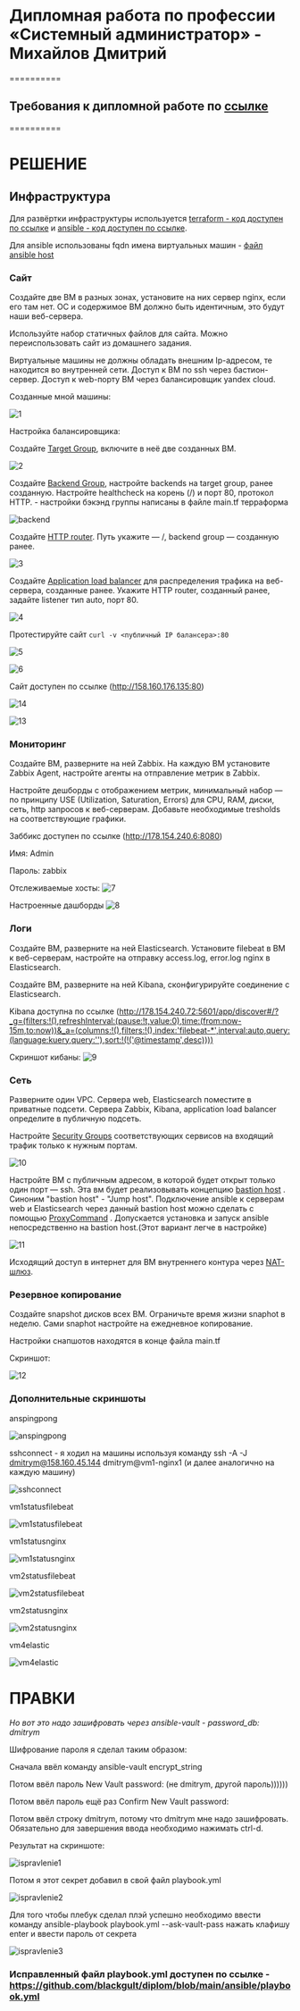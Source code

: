 
#  Дипломная работа по профессии «Системный администратор» - Михайлов Дмитрий

==========

## Требования к дипломной работе по [ссылке](https://github.com/netology-code/sys-diplom)

==========

#  РЕШЕНИЕ

## Инфраструктура
Для развёртки инфраструктуры используется [terraform - код доступен по ссылке](https://github.com/blackgult/diplom/tree/main/terraform) и [ansible - код доступен по ссылке](https://github.com/blackgult/diplom/tree/main/ansible).  

Для ansible использованы fqdn имена виртуальных машин - [файл ansible host](https://github.com/blackgult/diplom/blob/main/ansible/hosts)

### Сайт
Создайте две ВМ в разных зонах, установите на них сервер nginx, если его там нет. ОС и содержимое ВМ должно быть идентичным, это будут наши веб-сервера.

Используйте набор статичных файлов для сайта. Можно переиспользовать сайт из домашнего задания.

Виртуальные машины не должны обладать внешним Ip-адресом, те находится во внутренней сети. Доступ к ВМ по ssh через бастион-сервер. Доступ к web-порту ВМ через балансировщик yandex cloud.

Созданные мной машины:

![1](https://github.com/blackgult/diplom/blob/main/pic/1.PNG)

Настройка балансировщика:

Создайте [Target Group](https://cloud.yandex.com/docs/application-load-balancer/concepts/target-group), включите в неё две созданных ВМ.

![2](https://github.com/blackgult/diplom/blob/main/pic/2.PNG)

Создайте [Backend Group](https://cloud.yandex.com/docs/application-load-balancer/concepts/backend-group), настройте backends на target group, ранее созданную. Настройте healthcheck на корень (/) и порт 80, протокол HTTP. - настройки бэкэнд группы написаны в файле main.tf терраформа

![backend](https://github.com/blackgult/diplom/blob/main/pic/backend.PNG)

Создайте [HTTP router](https://cloud.yandex.com/docs/application-load-balancer/concepts/http-router). Путь укажите — /, backend group — созданную ранее.

![3](https://github.com/blackgult/diplom/blob/main/pic/3.PNG)

Создайте [Application load balancer](https://cloud.yandex.com/en/docs/application-load-balancer/) для распределения трафика на веб-сервера, созданные ранее. Укажите HTTP router, созданный ранее, задайте listener тип auto, порт 80.

![4](https://github.com/blackgult/diplom/blob/main/pic/4.PNG)

Протестируйте сайт
`curl -v <публичный IP балансера>:80` 

![5](https://github.com/blackgult/diplom/blob/main/pic/5.PNG)

![6](https://github.com/blackgult/diplom/blob/main/pic/6.PNG)

Сайт доступен по ссылке (http://158.160.176.135:80)

![14](https://github.com/blackgult/diplom/blob/main/pic/14.PNG)

![13](https://github.com/blackgult/diplom/blob/main/pic/13.PNG)


### Мониторинг
Создайте ВМ, разверните на ней Zabbix. На каждую ВМ установите Zabbix Agent, настройте агенты на отправление метрик в Zabbix. 

Настройте дешборды с отображением метрик, минимальный набор — по принципу USE (Utilization, Saturation, Errors) для CPU, RAM, диски, сеть, http запросов к веб-серверам. Добавьте необходимые tresholds на соответствующие графики.

Заббикс доступен по ссылке (http://178.154.240.6:8080)

Имя: Admin

Пароль: zabbix

Отслеживаемые хосты:
![7](https://github.com/blackgult/diplom/blob/main/pic/7.PNG)

Настроенные дашборды
![8](https://github.com/blackgult/diplom/blob/main/pic/8.PNG)

### Логи
Cоздайте ВМ, разверните на ней Elasticsearch. Установите filebeat в ВМ к веб-серверам, настройте на отправку access.log, error.log nginx в Elasticsearch.

Создайте ВМ, разверните на ней Kibana, сконфигурируйте соединение с Elasticsearch.

Kibana доступна по ссылке (http://178.154.240.72:5601/app/discover#/?_g=(filters:!(),refreshInterval:(pause:!t,value:0),time:(from:now-15m,to:now))&_a=(columns:!(),filters:!(),index:'filebeat-*',interval:auto,query:(language:kuery,query:''),sort:!(!('@timestamp',desc))))

Скриншот кибаны:
![9](https://github.com/blackgult/diplom/blob/main/pic/9.PNG)

### Сеть
Разверните один VPC. Сервера web, Elasticsearch поместите в приватные подсети. Сервера Zabbix, Kibana, application load balancer определите в публичную подсеть.

Настройте [Security Groups](https://cloud.yandex.com/docs/vpc/concepts/security-groups) соответствующих сервисов на входящий трафик только к нужным портам.

![10](https://github.com/blackgult/diplom/blob/main/pic/10.PNG)

Настройте ВМ с публичным адресом, в которой будет открыт только один порт — ssh.  Эта вм будет реализовывать концепцию  [bastion host]( https://cloud.yandex.ru/docs/tutorials/routing/bastion) . Синоним "bastion host" - "Jump host". Подключение  ansible к серверам web и Elasticsearch через данный bastion host можно сделать с помощью  [ProxyCommand](https://docs.ansible.com/ansible/latest/network/user_guide/network_debug_troubleshooting.html#network-delegate-to-vs-proxycommand) . Допускается установка и запуск ansible непосредственно на bastion host.(Этот вариант легче в настройке)

![11](https://github.com/blackgult/diplom/blob/main/pic/11.PNG)

Исходящий доступ в интернет для ВМ внутреннего контура через [NAT-шлюз](https://yandex.cloud/ru/docs/vpc/operations/create-nat-gateway).

### Резервное копирование
Создайте snapshot дисков всех ВМ. Ограничьте время жизни snaphot в неделю. Сами snaphot настройте на ежедневное копирование.

Настройки снапшотов находятся в конце файла main.tf

Скриншот:

![12](https://github.com/blackgult/diplom/blob/main/pic/12.PNG)


### Дополнительные скриншоты

anspingpong

![anspingpong](https://github.com/blackgult/diplom/blob/main/pic/anspingpong.PNG)

sshconnect - я ходил на машины используя команду ssh -A -J dmitrym@158.160.45.144 dmitrym@vm1-nginx1 (и далее аналогично на каждую машину)

![sshconnect](https://github.com/blackgult/diplom/blob/main/pic/sshconnect.PNG)

vm1statusfilebeat

![vm1statusfilebeat](https://github.com/blackgult/diplom/blob/main/pic/vm1statusfilebeat.PNG)

vm1statusnginx

![vm1statusnginx](https://github.com/blackgult/diplom/blob/main/pic/vm1statusnginx.PNG)

vm2statusfilebeat

![vm2statusfilebeat](https://github.com/blackgult/diplom/blob/main/pic/vm2statusfilebeat.PNG)

vm2statusnginx

![vm2statusnginx](https://github.com/blackgult/diplom/blob/main/pic/vm2statusnginx.PNG)

vm4elastic

![vm4elastic](https://github.com/blackgult/diplom/blob/main/pic/vm4elastic.PNG)

#  ПРАВКИ

_Но вот это надо зашифровать через ansible-vault - password_db: dmitrym_

Шифрование пароля я сделал таким образом:

Сначала ввёл команду ansible-vault encrypt_string

Потом ввёл пароль New Vault password: (не dmitrym, другой пароль))))))

Потом ввёл пароль ещё раз Confirm New Vault password: 

Потом ввёл строку dmitrym, потому что dmitrym мне надо зашифровать. Обязательно для завершения ввода необходимо нажимать ctrl-d. 

Результат на скриншоте:

![ispravlenie1](https://github.com/blackgult/diplom/blob/main/pic/ispravlenie1.PNG)


Потом я этот секрет добавил в свой файл playbook.yml

![ispravlenie2](https://github.com/blackgult/diplom/blob/main/pic/ispravlenie2.PNG)


Для того чтобы плебук сделал плэй успешно необходимо ввести команду ansible-playbook playbook.yml --ask-vault-pass нажать клафишу enter и ввести пароль от секрета

![ispravlenie3](https://github.com/blackgult/diplom/blob/main/pic/ispravlenie3.PNG)


### Исправленный файл playbook.yml доступен по ссылке - https://github.com/blackgult/diplom/blob/main/ansible/playbook.yml
